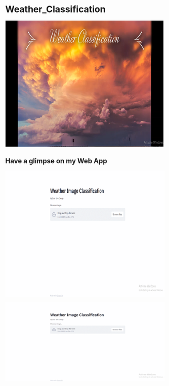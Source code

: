 # Weather_Classification

<img src="https://github.com/vishvpatel-97/Weather_Classification/blob/main/images/Weather.PNG" width=500, height=400>

## Have a glimpse on my Web App

<img src="https://github.com/vishvpatel-97/Weather_Classification/blob/main/images/Weather_Classification.gif" width=900, height=400>

![Alt text](https://github.com/vishvpatel-97/Weather_Classification/blob/main/images/Weather_Classification.gif)
